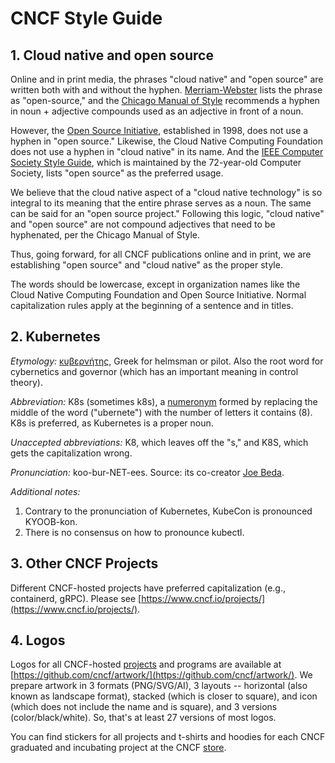 # CNCF Style Guide #

## 1. Cloud native and open source ##

Online and in print media, the phrases "cloud native" and "open source" are written both with and without the hyphen.
[Merriam-Webster](https://www.merriam-webster.com/dictionary/open-source) lists the phrase as "open-source," and the
[Chicago Manual of Style](http://www.chicagomanualofstyle.org/16/images/ch07_tab01.pdf) recommends a hyphen in
noun + adjective compounds used as an adjective in front of a noun. 

However, the [Open Source Initiative](https://opensource.org/), established in 1998, does not use a hyphen in
"open source." Likewise, the Cloud Native Computing Foundation does not use a hyphen in "cloud native" in its name.
And the [IEEE Computer Society Style Guide](https://www.computer.org/cms/Computer.org/Publications/docs/2016CSStyleGuide.pdf),
which is maintained by the 72-year-old Computer Society, lists "open source" as the preferred usage.

We believe that the cloud native aspect of a "cloud native technology" is so integral to its meaning that the entire
phrase serves as a noun. The same can be said for an "open source project." Following this logic, "cloud native" and
"open source" are not compound adjectives that need to be hyphenated, per the Chicago Manual of Style.

Thus, going forward, for all CNCF publications online and in print, we are establishing "open source" and "cloud native"
as the proper style. 

The words should be lowercase, except in organization names like the Cloud Native Computing Foundation and Open Source
Initiative. Normal capitalization rules apply at the beginning of a sentence and in titles.

## 2. Kubernetes ##

*Etymology:* [κυβερνήτης](https://en.wiktionary.org/wiki/%CE%BA%CF%85%CE%B2%CE%B5%CF%81%CE%BD%CE%AE%CF%84%CE%B7%CF%82),
Greek for helmsman or pilot. Also the root word for cybernetics and governor (which has an important meaning in control
theory).

*Abbreviation:* K8s (sometimes k8s), a [numeronym](https://en.wikipedia.org/wiki/Numeronym) formed by replacing the
middle of the word ("ubernete") with the number of letters it contains (8). K8s is preferred, as Kubernetes is a proper noun. 

*Unaccepted abbreviations:* K8, which leaves off the "s," and K8S, which gets the capitalization wrong.

*Pronunciation:* koo-bur-NET-ees. Source: its co-creator [Joe Beda](https://twitter.com/jbeda/status/773368060728057856).

*Additional notes:*

1. Contrary to the pronunciation of Kubernetes, KubeCon is pronounced KYOOB-kon.
2. There is no consensus on how to pronounce kubectl.

## 3. Other CNCF Projects ##

Different CNCF-hosted projects have preferred capitalization (e.g., containerd, gRPC). Please see
[https://www.cncf.io/projects/](https://www.cncf.io/projects/).

## 4. Logos ##

Logos for all CNCF-hosted [projects](https://www.cncf.io/projects/) and programs are available at
[https://github.com/cncf/artwork/](https://github.com/cncf/artwork/). We prepare artwork in 3 formats
(PNG/SVG/AI), 3 layouts -- horizontal (also known as landscape format), stacked (which is closer to square),
and icon (which does not include the name and is square), and 3 versions (color/black/white). So, that's at
least 27 versions of most logos.

You can find stickers for all projects and t-shirts and hoodies for each CNCF graduated and incubating project
at the CNCF [store](https://store.cncf.io/).
